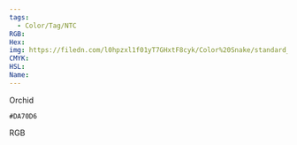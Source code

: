 ```yaml
---
tags:
  - Color/Tag/NTC
RGB:
Hex:
img: https://filedn.com/l0hpzxl1f01yT7GHxtF8cyk/Color%20Snake/standard_csv_to_svg/DA70D6.svg
CMYK:
HSL:
Name:
---
```

Orchid
```palette
#DA70D6
```
RGB
